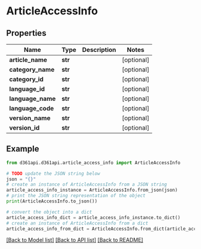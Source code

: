 # ArticleAccessInfo


## Properties

Name | Type | Description | Notes
------------ | ------------- | ------------- | -------------
**article_name** | **str** |  | [optional] 
**category_name** | **str** |  | [optional] 
**category_id** | **str** |  | [optional] 
**language_id** | **str** |  | [optional] 
**language_name** | **str** |  | [optional] 
**language_code** | **str** |  | [optional] 
**version_name** | **str** |  | [optional] 
**version_id** | **str** |  | [optional] 

## Example

```python
from d361api.d361api.article_access_info import ArticleAccessInfo

# TODO update the JSON string below
json = "{}"
# create an instance of ArticleAccessInfo from a JSON string
article_access_info_instance = ArticleAccessInfo.from_json(json)
# print the JSON string representation of the object
print(ArticleAccessInfo.to_json())

# convert the object into a dict
article_access_info_dict = article_access_info_instance.to_dict()
# create an instance of ArticleAccessInfo from a dict
article_access_info_from_dict = ArticleAccessInfo.from_dict(article_access_info_dict)
```
[[Back to Model list]](../README.md#documentation-for-models) [[Back to API list]](../README.md#documentation-for-api-endpoints) [[Back to README]](../README.md)


